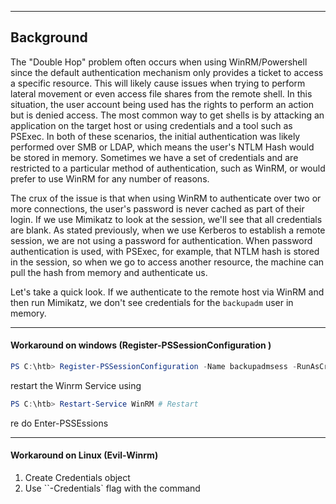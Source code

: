 --------

## Background

The "Double Hop" problem often occurs when using WinRM/Powershell since the default authentication mechanism only provides a ticket to access a specific resource. This will likely cause issues when trying to perform lateral movement or even access file shares from the remote shell. In this situation, the user account being used has the rights to perform an action but is denied access. The most common way to get shells is by attacking an application on the target host or using credentials and a tool such as PSExec. In both of these scenarios, the initial authentication was likely performed over SMB or LDAP, which means the user's NTLM Hash would be stored in memory. Sometimes we have a set of credentials and are restricted to a particular method of authentication, such as WinRM, or would prefer to use WinRM for any number of reasons.

The crux of the issue is that when using WinRM to authenticate over two or more connections, the user's password is never cached as part of their login. If we use Mimikatz to look at the session, we'll see that all credentials are blank. As stated previously, when we use Kerberos to establish a remote session, we are not using a password for authentication. When password authentication is used, with PSExec, for example, that NTLM hash is stored in the session, so when we go to access another resource, the machine can pull the hash from memory and authenticate us.

Let's take a quick look. If we authenticate to the remote host via WinRM and then run Mimikatz, we don't see credentials for the `backupadm` user in memory.

--------

#### Workaround on windows (Register-PSSessionConfiguration )

```powershell
PS C:\htb> Register-PSSessionConfiguration -Name backupadmsess -RunAsCredential inlanefreight\backupadm
```

restart the Winrm  Service using 

```powershell
PS C:\htb> Restart-Service WinRM # Restart
```

re do Enter-PSSEssions

--------

#### Workaround on Linux (Evil-Winrm)

1. Create Credentials object 
2. Use ``-Credentials` flag with the command
